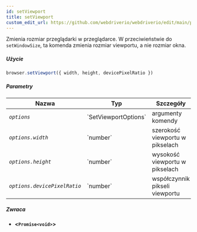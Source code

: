 ```yaml
---
id: setViewport
title: setViewport
custom_edit_url: https://github.com/webdriverio/webdriverio/edit/main/packages/webdriverio/src/commands/browser/setViewport.ts
---
```


Zmienia rozmiar przeglądarki w przeglądarce. W przeciwieństwie do `setWindowSize`,
ta komenda zmienia rozmiar viewportu, a nie rozmiar okna.

##### Użycie

```js
browser.setViewport({ width, height, devicePixelRatio })
```

##### Parametry

<table>
  <thead>
    <tr>
      <th>Nazwa</th><th>Typ</th><th>Szczegóły</th>
    </tr>
  </thead>
  <tbody>
    <tr>
      <td><code><var>options</var></code></td>
      <td>`SetViewportOptions`</td>
      <td>argumenty komendy</td>
    </tr>
    <tr>
      <td><code><var>options.width</var></code></td>
      <td>`number`</td>
      <td>szerokość viewportu w pikselach</td>
    </tr>
    <tr>
      <td><code><var>options.height</var></code></td>
      <td>`number`</td>
      <td>wysokość viewportu w pikselach</td>
    </tr>
    <tr>
      <td><code><var>options.devicePixelRatio</var></code></td>
      <td>`number`</td>
      <td>współczynnik pikseli viewportu</td>
    </tr>
  </tbody>
</table>

##### Zwraca

- **&lt;`Promise<void>`&gt;**